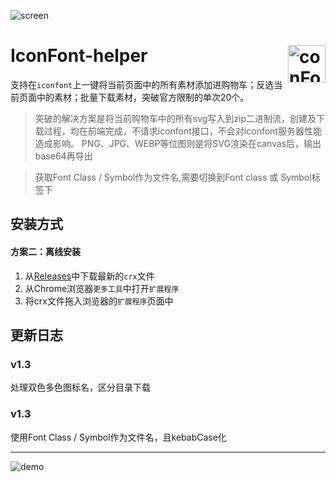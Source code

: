 ![screen](https://github.com/Yorkey/iconfont-to-cyber-icons-chrome-extension/blob/master/assets/screen.jpg?raw=true)

# <img src="https://github.com/Yorkey/iconfont-to-cyber-icons-chrome-extension/blob/master/assets/logo.png?raw=true" width="60px" align="right" alt="conFont-helper icon"> IconFont-helper

支持在`iconfont`上一键将当前页面中的所有素材添加进购物车；反选当前页面中的素材；批量下载素材，突破官方限制的单次20个。

> 突破的解决方案是将当前购物车中的所有svg写入到zip二进制流，创建及下载过程，均在前端完成，不请求iconfont接口，不会对iconfont服务器性能造成影响。
> PNG、JPG、WEBP等位图则是将SVG渲染在canvas后，输出base64再导出

> 获取Font Class / Symbol作为文件名,需要切换到Font class 或 Symbol标签下


## 安装方式

#### 方案二：离线安装
1. 从[Releases](https://github.com/Yorkey/iconfont-to-cyber-icons-chrome-extension/releases)中下载最新的`crx`文件
2. 从Chrome浏览器`更多工具`中打开`扩展程序`
3. 将crx文件拖入浏览器的`扩展程序`页面中

## 更新日志

### v1.3
处理双色多色图标名，区分目录下载

### v1.3
使用Font Class / Symbol作为文件名，且kebabCase化

----

![demo](https://github.com/Yorkey/iconfont-to-cyber-icons-chrome-extension/blob/master/assets/demo.gif?raw=true)
